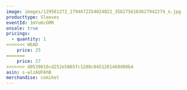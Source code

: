```yaml
---
image: images/129581272_1794672254024022_3582756183627942274_n.jpg
producttype: Sleeves
eventId: 1mYu6cGMR
onsale: true
pricings:
  - quantity: 1
<<<<<<< HEAD
    price: 25
=======
    price: 27
>>>>>>> d0539816cd252e5865fc1280c0451281460d80b4
asin: s-wlzAUF6hB
merchandise: comiket
---
```

